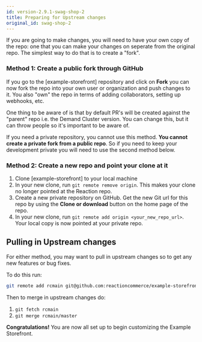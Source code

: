 ```yaml
---
id: version-2.9.1-swag-shop-2
title: Preparing for Upstream changes
original_id: swag-shop-2
---
```


If you are going to make changes, you will need to have your own copy of the repo: one that you can make your changes on seperate from the original repo. The simplest way to do that is to create a "fork".

### Method 1: Create a public fork through GitHub

If you go to the [example-storefront] repository and click on **Fork** you can now fork the repo into your own user or organization and push changes to it. You also "own" the repo in terms of adding collaborators, setting up webhooks, etc. 

One thing to be aware of is that by default PR's will be created against the "parent" repo i.e. the Demand Cluster version. You can change this, but it can throw people so it's important to be aware of.

If you need a private repository, you cannot use this method. **You cannot create a private fork from a public repo**. So if you need to keep your development private you will need to use the second method below.

### Method 2: Create a new repo and point your clone at it

1. Clone [example-storefront] to your local machine
2. In your new clone, run `git remote remove origin`. This makes your clone no longer pointed at the Reaction repo.
3. Create a new private repository on GitHub. Get the new Git url for this repo by using the **Clone or download** button on the home page of the repo.
4. In your new clone, run `git remote add origin <your_new_repo_url>`. Your local copy is now pointed at your private repo.

## Pulling in Upstream changes

For either method, you may want to pull in upstream changes so to get any new features or bug fixes. 

To do this run:

```sh
git remote add rcmain git@github.com:reactioncommerce/example-storefront.git
```

Then to merge in upstream changes do:

1. `git fetch rcmain`
1. `git merge rcmain/master`

**Congratulations!** You are now all set up to begin customizing the Example Storefront.
